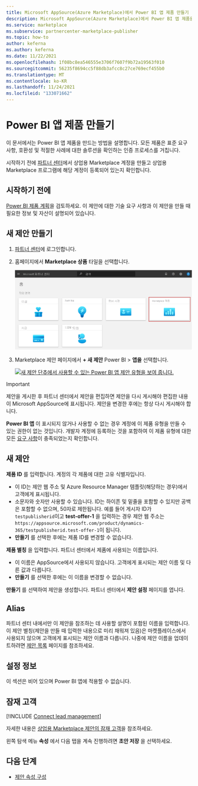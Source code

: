 ```yaml
---
title: Microsoft AppSource(Azure Marketplace)에서 Power BI 앱 제품 만들기
description: Microsoft AppSource(Azure Marketplace)에서 Power BI 앱 제품을 만듭니다.
ms.service: marketplace
ms.subservice: partnercenter-marketplace-publisher
ms.topic: how-to
author: keferna
ms.author: keferna
ms.date: 11/22/2021
ms.openlocfilehash: 1f08bc8ea546555e3706f7607f9b72a19563f010
ms.sourcegitcommit: 56235f8694cc5f88db3afcc8c27ce769ecf455b0
ms.translationtype: MT
ms.contentlocale: ko-KR
ms.lasthandoff: 11/24/2021
ms.locfileid: "133071662"
---
```

# <a name="create-a-power-bi-app-offer"></a>Power BI 앱 제품 만들기

이 문서에서는 Power BI 앱 제품을 만드는 방법을 설명합니다. 모든 제품은 표준 요구 사항, 호환성 및 적절한 사례에 대한 솔루션을 확인하는 인증 프로세스를 거칩니다.

시작하기 전에 [파트너 센터](./create-account.md)에서 상업용 Marketplace 계정을 만들고 상업용 Marketplace 프로그램에 해당 계정이 등록되어 있는지 확인합니다.

## <a name="before-you-begin"></a>시작하기 전에

[Power BI 제품 계획](marketplace-power-bi.md)을 검토하세요. 이 제안에 대한 기술 요구 사항과 이 제안을 만들 때 필요한 정보 및 자산이 설명되어 있습니다.

## <a name="create-a-new-offer"></a>새 제안 만들기

1. [파트너 센터](https://go.microsoft.com/fwlink/?linkid=2166002)에 로그인합니다.

1. 홈페이지에서 **Marketplace 상품** 타일을 선택합니다.

    [ ![파트너 센터 홈페이지에서 보여 주는 Marketplace 제안 타일](./media/workspaces/partner-center-home.png) ](./media/workspaces/partner-center-home.png#lightbox)

1. Marketplace 제안 페이지에서 **+ 새 제안** Power BI  >  **앱을** 선택합니다.

    [![새 제안 단추에서 사용할 수 있는 Power BI 앱 제안 유형을 보여 줍니다. ](./media/power-bi/new-offer-power-bi-app-workspaces.png) ](./media/power-bi/new-offer-power-bi-app-workspaces.png#lightbox)

> [!IMPORTANT]
> 제안을 게시한 후 파트너 센터에서 제안을 편집하면 제안을 다시 게시해야 편집한 내용이 Microsoft AppSource에 표시됩니다. 제안을 변경한 후에는 항상 다시 게시해야 합니다.

**Power BI 앱** 이 표시되지 않거나 사용할 수 없는 경우 계정에 이 제품 유형을 만들 수 있는 권한이 없는 것입니다. 개발자 계정에 등록하는 것을 포함하여 이 제품 유형에 대한 모든 [요구 사항](./marketplace-dynamics-365.md)이 충족되었는지 확인합니다.

## <a name="new-offer"></a>새 제안

**제품 ID** 를 입력합니다. 계정의 각 제품에 대한 고유 식별자입니다.

- 이 ID는 제안 웹 주소 및 Azure Resource Manager 템플릿(해당하는 경우)에서 고객에게 표시됩니다.
- 소문자와 숫자만 사용할 수 있습니다. ID는 하이픈 및 밑줄을 포함할 수 있지만 공백은 포함할 수 없으며, 50자로 제한됩니다. 예를 들어 게시자 ID가 `testpublisherid`이고 **test-offer-1** 을 입력하는 경우 제안 웹 주소는 `https://appsource.microsoft.com/product/dynamics-365/testpublisherid.test-offer-1`이 됩니다.
- **만들기** 를 선택한 후에는 제품 ID를 변경할 수 없습니다.

**제품 별칭** 을 입력합니다. 파트너 센터에서 제품에 사용되는 이름입니다.

- 이 이름은 AppSource에서 사용되지 않습니다. 고객에게 표시되는 제안 이름 및 다른 값과 다릅니다.
- **만들기** 를 선택한 후에는 이 이름을 변경할 수 없습니다.

**만들기** 를 선택하여 제안을 생성합니다. 파트너 센터에서 **제안 설정** 페이지를 엽니다.

## <a name="alias"></a>Alias

파트너 센터 내에서만 이 제안을 참조하는 데 사용할 설명이 포함된 이름을 입력합니다. 이 제안 별칭(제안을 만들 때 입력한 내용으로 미리 채워져 있음)은 마켓플레이스에서 사용되지 않으며 고객에게 표시되는 제안 이름과 다릅니다. 나중에 제안 이름을 업데이트하려면 [제안 목록](power-bi-app-offer-listing.md) 페이지를 참조하세요.

## <a name="setup-details"></a>설정 정보

이 섹션은 비어 있으며 Power BI 앱에 적용할 수 없습니다.

## <a name="customer-leads"></a>잠재 고객

[!INCLUDE [Connect lead management](includes/customer-leads.md)]

자세한 내용은 [상업용 Marketplace 제안의 잠재 고객](partner-center-portal/commercial-marketplace-get-customer-leads.md)을 참조하세요.

왼쪽 탐색 메뉴 **속성** 에서 다음 탭을 계속 진행하려면 **초안 저장** 을 선택하세요.

## <a name="next-steps"></a>다음 단계

- [제안 속성 구성](power-bi-app-properties.md)
